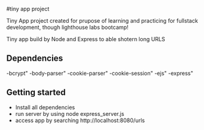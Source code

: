 #tiny app project

Tiny App project created for prupose of learning and practicing for fullstack development, though lighthouse labs bootcamp!

Tiny app build by Node and Express to able shotern long URLS


## Dependencies

-bcrypt"
-body-parser"
-cookie-parser"
-cookie-session"
-ejs"
-express"

## Getting started 
- Install all dependencies
- run server by using node express_server.js
- access app by searching http://localhost:8080/urls
